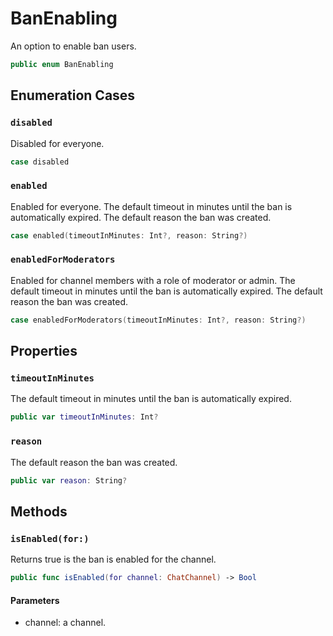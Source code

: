 # BanEnabling

An option to enable ban users.

``` swift
public enum BanEnabling 
```

## Enumeration Cases

### `disabled`

Disabled for everyone.

``` swift
case disabled
```

### `enabled`

Enabled for everyone.
The default timeout in minutes until the ban is automatically expired.
The default reason the ban was created.

``` swift
case enabled(timeoutInMinutes: Int?, reason: String?)
```

### `enabledForModerators`

Enabled for channel members with a role of moderator or admin.
The default timeout in minutes until the ban is automatically expired.
The default reason the ban was created.

``` swift
case enabledForModerators(timeoutInMinutes: Int?, reason: String?)
```

## Properties

### `timeoutInMinutes`

The default timeout in minutes until the ban is automatically expired.

``` swift
public var timeoutInMinutes: Int? 
```

### `reason`

The default reason the ban was created.

``` swift
public var reason: String? 
```

## Methods

### `isEnabled(for:)`

Returns true is the ban is enabled for the channel.

``` swift
public func isEnabled(for channel: ChatChannel) -> Bool 
```

#### Parameters

  - channel: a channel.
